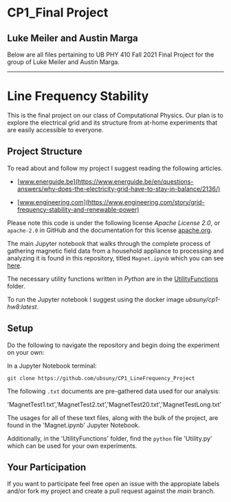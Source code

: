 # CP1_Final Project
## Luke Meiler and Austin Marga

Below are all files pertaining to UB PHY 410 Fall 2021 Final Project for the group of Luke Meiler and Austin Marga.

---

# Line Frequency Stability

This is the final project on our class of Computational Physics.
Our plan is to explore the electrical grid and its structure from at-home experiments that are easily accessible to everyone.

## Project Structure

To read about and follow my project I suggest reading the following articles.

 - [www.energuide.be](https://www.energuide.be/en/questions-answers/why-does-the-electricity-grid-have-to-stay-in-balance/2136/)

 - [www.engineering.com](https://www.engineering.com/story/grid-frequency-stability-and-renewable-power)

Please note this code is under the following license *Apache License 2.0*, or `apache-2.0` in GitHub and the documentation for this license [apache.org](https://www.apache.org/licenses/LICENSE-2.0).

The main Jupyter notebook that walks through the complete process of gathering magnetic field data from a household appliance to processing and analyzing it is found in this repository, titled `Magnet.ipynb` which you can see [here](https://github.com/ubsuny/CP1_LineFrequency_Project/blob/main/Magnet.ipynb).

The necessary utility functions written in *Python* are in the [UtilityFunctions](https://github.com/ubsuny/CP1_LineFrequency_Project/tree/main/UtilityFunctions) folder.

To run the Jupyter notebook I suggest using the docker image *ubsuny/cp1-hw8:latest*.

## Setup

Do the following to navigate the repository and begin doing the experiment on your own:

In a Jupyter Notebook terminal:
```
git clone https://github.com/ubsuny/CP1_LineFrequency_Project
```
The following `.txt` documents are pre-gathered data used for our analysis:

'MagnetTest1.txt','MagnetTest2.txt','MagnetTest20.txt','MagnetTestLong.txt'

The usages for all of these text files, along with the bulk of the project, are found in  the  'Magnet.ipynb' Jupyter Notebook. 

Additionally, in the 'UtilityFunctions' folder, find the `python` file 'Utility.py' which can be used for your own experiments.

## Your Participation

If you want to participate feel free open an issue with the appropiate labels and/or fork my project and create a pull request against the *main* branch.

